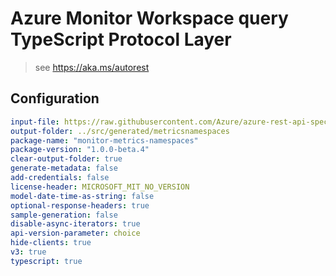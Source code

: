 # Azure Monitor Workspace query TypeScript Protocol Layer

> see https://aka.ms/autorest

## Configuration

```yaml
input-file: https://raw.githubusercontent.com/Azure/azure-rest-api-specs/master/specification/monitor/resource-manager/Microsoft.Insights/preview/2017-12-01-preview/metricNamespaces_API.json
output-folder: ../src/generated/metricsnamespaces
package-name: "monitor-metrics-namespaces"
package-version: "1.0.0-beta.4"
clear-output-folder: true
generate-metadata: false
add-credentials: false
license-header: MICROSOFT_MIT_NO_VERSION
model-date-time-as-string: false
optional-response-headers: true
sample-generation: false
disable-async-iterators: true
api-version-parameter: choice
hide-clients: true
v3: true
typescript: true
```
